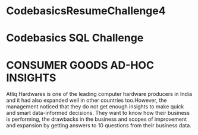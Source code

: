 # CodebasicsResumeChallenge4

#  Codebasics SQL Challenge

# CONSUMER GOODS AD-HOC INSIGHTS

Atliq Hardwares is one of the leading computer hardware producers in India and it had also expanded well in other countries too.However, the management noticed that they do not get enough insights to make quick and smart data-informed decisions. They want to know  how  their business  is performing, the drawbacks  in the business and scopes of improvement and  expansion  by  getting answers  to 10 questions from their business data.



